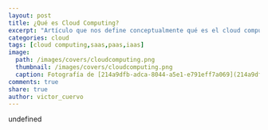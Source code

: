 ```yaml
---
layout: post
title: ¿Qué es Cloud Computing?
excerpt: "Artículo que nos define conceptualmente qué es el cloud computing y cuales son sus modelos de servicio: IaaS, PaaS y SaaS."
categories: cloud
tags: [cloud computing,saas,paas,iaas]
image:
  path: /images/covers/cloudcomputing.png
  thumbnail: /images/covers/cloudcomputing.png
  caption: Fotografía de [214a9dfb-adca-8044-a5e1-e791eff7a069](214a9dfb-adca-8044-a5e1-e791eff7a069)
comments: true
share: true
author: victor_cuervo
---
```

undefined
